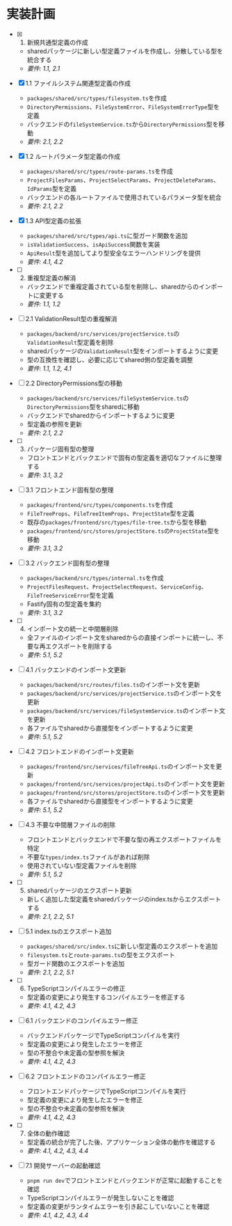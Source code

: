 # 実装計画

- [x] 1. 新規共通型定義の作成
  - sharedパッケージに新しい型定義ファイルを作成し、分散している型を統合する
  - _要件: 1.1, 2.1_

- [x] 1.1 ファイルシステム関連型定義の作成
  - `packages/shared/src/types/filesystem.ts`を作成
  - `DirectoryPermissions`、`FileSystemError`、`FileSystemErrorType`型を定義
  - バックエンドの`fileSystemService.ts`から`DirectoryPermissions`型を移動
  - _要件: 2.1, 2.2_

- [x] 1.2 ルートパラメータ型定義の作成
  - `packages/shared/src/types/route-params.ts`を作成
  - `ProjectFilesParams`、`ProjectSelectParams`、`ProjectDeleteParams`、`IdParams`型を定義
  - バックエンドの各ルートファイルで使用されているパラメータ型を統合
  - _要件: 2.1, 2.2_

- [x] 1.3 API型定義の拡張
  - `packages/shared/src/types/api.ts`に型ガード関数を追加
  - `isValidationSuccess`、`isApiSuccess`関数を実装
  - `ApiResult`型を追加してより型安全なエラーハンドリングを提供
  - _要件: 4.1, 4.2_

- [ ] 2. 重複型定義の解消
  - バックエンドで重複定義されている型を削除し、sharedからのインポートに変更する
  - _要件: 1.1, 1.2_

- [ ] 2.1 ValidationResult型の重複解消
  - `packages/backend/src/services/projectService.ts`の`ValidationResult`型定義を削除
  - sharedパッケージの`ValidationResult`型をインポートするように変更
  - 型の互換性を確認し、必要に応じてshared側の型定義を調整
  - _要件: 1.1, 1.2, 4.1_

- [ ] 2.2 DirectoryPermissions型の移動
  - `packages/backend/src/services/fileSystemService.ts`の`DirectoryPermissions`型をsharedに移動
  - バックエンドでsharedからインポートするように変更
  - 型定義の参照を更新
  - _要件: 2.1, 2.2_

- [ ] 3. パッケージ固有型の整理
  - フロントエンドとバックエンドで固有の型定義を適切なファイルに整理する
  - _要件: 3.1, 3.2_

- [ ] 3.1 フロントエンド固有型の整理
  - `packages/frontend/src/types/components.ts`を作成
  - `FileTreeProps`、`FileTreeItemProps`、`ProjectState`型を定義
  - 既存の`packages/frontend/src/types/file-tree.ts`から型を移動
  - `packages/frontend/src/stores/projectStore.ts`の`ProjectState`型を移動
  - _要件: 3.1, 3.2_

- [ ] 3.2 バックエンド固有型の整理
  - `packages/backend/src/types/internal.ts`を作成
  - `ProjectFilesRequest`、`ProjectSelectRequest`、`ServiceConfig`、`FileTreeServiceError`型を定義
  - Fastify固有の型定義を集約
  - _要件: 3.1, 3.2_

- [ ] 4. インポート文の統一と中間層削除
  - 全ファイルのインポート文をsharedからの直接インポートに統一し、不要な再エクスポートを削除する
  - _要件: 5.1, 5.2_

- [ ] 4.1 バックエンドのインポート文更新
  - `packages/backend/src/routes/files.ts`のインポート文を更新
  - `packages/backend/src/services/projectService.ts`のインポート文を更新
  - `packages/backend/src/services/fileSystemService.ts`のインポート文を更新
  - 各ファイルでsharedから直接型をインポートするように変更
  - _要件: 5.1, 5.2_

- [ ] 4.2 フロントエンドのインポート文更新
  - `packages/frontend/src/services/fileTreeApi.ts`のインポート文を更新
  - `packages/frontend/src/services/projectApi.ts`のインポート文を更新
  - `packages/frontend/src/stores/projectStore.ts`のインポート文を更新
  - 各ファイルでsharedから直接型をインポートするように変更
  - _要件: 5.1, 5.2_

- [ ] 4.3 不要な中間層ファイルの削除
  - フロントエンドとバックエンドで不要な型の再エクスポートファイルを特定
  - 不要な`types/index.ts`ファイルがあれば削除
  - 使用されていない型定義ファイルを削除
  - _要件: 5.1, 5.2_

- [ ] 5. sharedパッケージのエクスポート更新
  - 新しく追加した型定義をsharedパッケージのindex.tsからエクスポートする
  - _要件: 2.1, 2.2, 5.1_

- [ ] 5.1 index.tsのエクスポート追加
  - `packages/shared/src/index.ts`に新しい型定義のエクスポートを追加
  - `filesystem.ts`と`route-params.ts`の型をエクスポート
  - 型ガード関数のエクスポートを追加
  - _要件: 2.1, 2.2, 5.1_

- [ ] 6. TypeScriptコンパイルエラーの修正
  - 型定義の変更により発生するコンパイルエラーを修正する
  - _要件: 4.1, 4.2, 4.3_

- [ ] 6.1 バックエンドのコンパイルエラー修正
  - バックエンドパッケージでTypeScriptコンパイルを実行
  - 型定義の変更により発生したエラーを修正
  - 型の不整合や未定義の型参照を解決
  - _要件: 4.1, 4.2, 4.3_

- [ ] 6.2 フロントエンドのコンパイルエラー修正
  - フロントエンドパッケージでTypeScriptコンパイルを実行
  - 型定義の変更により発生したエラーを修正
  - 型の不整合や未定義の型参照を解決
  - _要件: 4.1, 4.2, 4.3_

- [ ] 7. 全体の動作確認
  - 型定義の統合が完了した後、アプリケーション全体の動作を確認する
  - _要件: 4.1, 4.2, 4.3, 4.4_

- [ ] 7.1 開発サーバーの起動確認
  - `pnpm run dev`でフロントエンドとバックエンドが正常に起動することを確認
  - TypeScriptコンパイルエラーが発生しないことを確認
  - 型定義の変更がランタイムエラーを引き起こしていないことを確認
  - _要件: 4.1, 4.2, 4.3, 4.4_
